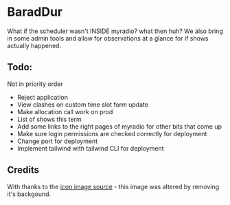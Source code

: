 # BaradDur
What if the scheduler wasn't INSIDE myradio? what then huh?
We also bring in some admin tools and allow for observations at a glance for if shows actually happened.

## Todo:
Not in priority order

- Reject application
- View clashes on custom time slot form update
- Make allocation call work on prod
- List of shows this term
- Add some links to the right pages of myradio for other bits that come up
- Make sure login permissions are checked correctly for deployment
- Change port for deployment
- Implement tailwind with tailwind CLI for deployment


## Credits

With thanks to the [icon image source](https://commons.wikimedia.org/wiki/Category:Eye_of_Sauron#/media/File:Flag_of_Mordor.svg) - this image was altered by removing it's backgound.